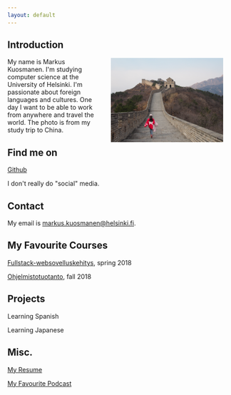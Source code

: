 ```yaml
---
layout: default
---
```


## Introduction

<img src="assets/images/great_wall.jpg" alt="Photo of a girl running along the Great Wall of China" hspace="20" width="50%" align="right"/> 
My name is Markus Kuosmanen. I'm studying computer science at the University of Helsinki. I'm passionate about foreign languages and cultures. One day I want to be able to work from anywhere and travel the world. The photo is from my study trip to China.

## Find me on

[Github](https://github.com/kuosmark)

I don't really do "social" media.

## Contact

My email is markus.kuosmanen@helsinki.fi.

## My Favourite Courses

[Fullstack-websovelluskehitys](https://courses.helsinki.fi/fi/tkt21009/121540749), spring 2018

[Ohjelmistotuotanto](https://courses.helsinki.fi/fi/tkt20006/124961597), fall 2018

## Projects

Learning Spanish

Learning Japanese

## Misc.

[My Resume](./assets/documents/cv.pdf) 

[My Favourite Podcast](http://www.hellointernet.fm/)
